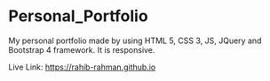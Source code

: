 # Personal_Portfolio
My personal portfolio made by using HTML 5, CSS 3, JS, JQuery and Bootstrap 4 framework. It is responsive. 

Live Link: https://rahib-rahman.github.io
